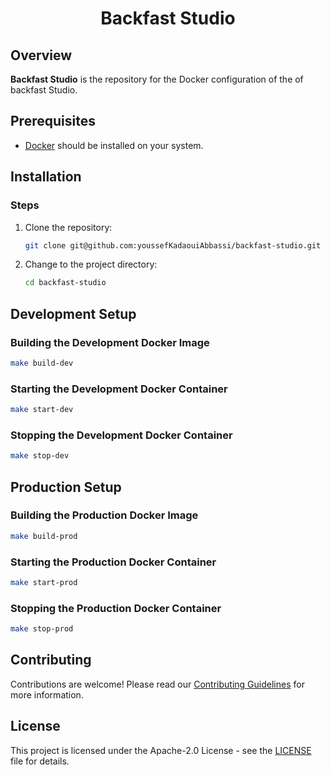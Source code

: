 
<h1 align="center">Backfast Studio</h1>

## Overview
**Backfast Studio** is the repository for the Docker configuration of the of backfast Studio. 


## Prerequisites
- [Docker](https://www.docker.com/) should be installed on your system.

## Installation

### Steps
1. Clone the repository:
   ```bash
   git clone git@github.com:youssefKadaouiAbbassi/backfast-studio.git
   ```
2. Change to the project directory:
   ```bash
   cd backfast-studio
   ```

## Development Setup

### Building the Development Docker Image
```bash
make build-dev
```

### Starting the Development Docker Container
```bash
make start-dev
```

### Stopping the Development Docker Container
```bash
make stop-dev
```

## Production Setup

### Building the Production Docker Image
```bash
make build-prod
```

### Starting the Production Docker Container
```bash
make start-prod
```

### Stopping the Production Docker Container
```bash
make stop-prod
```

## Contributing
Contributions are welcome! Please read our [Contributing Guidelines](link-to-guidelines) for more information.

## License
This project is licensed under the Apache-2.0 License - see the [LICENSE](LICENSE) file for details.
